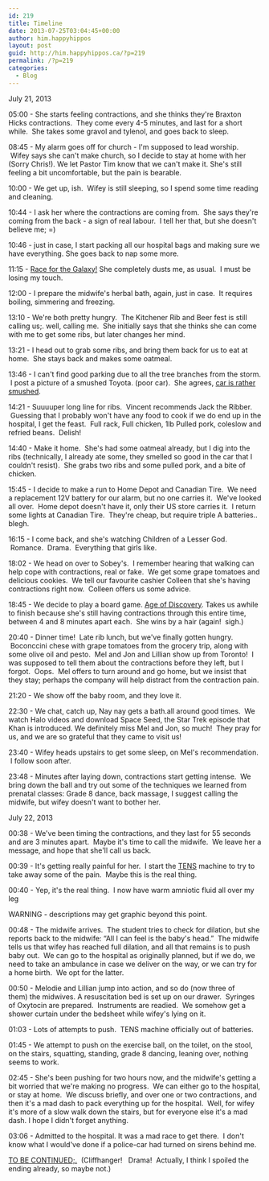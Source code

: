 ```yaml
---
id: 219
title: Timeline
date: 2013-07-25T03:04:45+00:00
author: him.happyhippos
layout: post
guid: http://him.happyhippos.ca/?p=219
permalink: /?p=219
categories:
  - Blog
---
```

July 21, 2013

05:00 - She starts feeling contractions, and she thinks they're Braxton Hicks contractions.  They come every 4-5 minutes, and last for a short while.  She takes some gravol and tylenol, and goes back to sleep.

08:45 - My alarm goes off for church - I'm supposed to lead worship.  Wifey says she can't make church, so I decide to stay at home with her (Sorry Chris!). We let Pastor Tim know that we can't make it. She's still feeling a bit uncomfortable, but the pain is bearable.

10:00 - We get up, ish.  Wifey is still sleeping, so I spend some time reading and cleaning.

10:44 - I ask her where the contractions are coming from.  She says they're coming from the back - a sign of real labour.  I tell her that, but she doesn't believe me; =)

10:46 - just in case, I start packing all our hospital bags and making sure we have everything. She goes back to nap some more.

11:15 - [Race for the Galaxy!](http://boardgamegeek.com/boardgame/28143/race-for-the-galaxy) She completely dusts me, as usual.  I must be losing my touch.

12:00 - I prepare the midwife's herbal bath, again, just in case.  It requires boiling, simmering and freezing.

13:10 - We're both pretty hungry.  The Kitchener Rib and Beer fest is still calling us;. well, calling me.  She initially says that she thinks she can come with me to get some ribs, but later changes her mind.

13:21 - I head out to grab some ribs, and bring them back for us to eat at home.  She stays back and makes some oatmeal.

13:46 - I can't find good parking due to all the tree branches from the storm.  I post a picture of a smushed Toyota. (poor car).  She agrees, [car is rather smushed](https://www.facebook.com/photo.php?fbid=10151755111505419&set=pb.516375418.-2207520000.1374603788.&type=3&theater).

14:21 - Suuuuper long line for ribs.  Vincent recommends Jack the Ribber.  Guessing that I probably won't have any food to cook if we do end up in the hospital, I get the feast.  Full rack, Full chicken, 1lb Pulled pork, coleslow and refried beans.  Delish!

14:40 - Make it home.  She's had some oatmeal already, but I dig into the ribs (technically, I already ate some, they smelled so good in the car that I couldn't resist).  She grabs two ribs and some pulled pork, and a bite of chicken.

15:45 - I decide to make a run to Home Depot and Canadian Tire.  We need a replacement 12V battery for our alarm, but no one carries it.  We've looked all over.  Home depot doesn't have it, only their US store carries it.  I return some lights at Canadian Tire.  They're cheap, but require triple A batteries.. blegh.

16:15 - I come back, and she's watching Children of a Lesser God.  Romance.  Drama.  Everything that girls like.

18:02 - We head on over to Sobey's.  I remember hearing that walking can help cope with contractions, real or fake.  We get some grape tomatoes and delicious cookies.  We tell our favourite cashier Colleen that she's having contractions right now.  Colleen offers us some advice.

18:45 - We decide to play a board game. [Age of Discovery](http://boardgamegeek.com/boardgame/27165/age-of-discovery). Takes us awhile to finish because she's still having contractions through this entire time, between 4 and 8 minutes apart each.  She wins by a hair (again!  sigh.)

20:40 - Dinner time!  Late rib lunch, but we've finally gotten hungry.  Boconccini chese with grape tomatoes from the grocery trip, along with some olive oil and pesto.  Mel and Jon and Lillian show up from Toronto!  I was supposed to tell them about the contractions before they left, but I forgot.  Oops.  Mel offers to turn around and go home, but we insist that they stay; perhaps the company will help distract from the contraction pain.

21:20 - We show off the baby room, and they love it.

22:30 - We chat, catch up, Nay nay gets a bath.all around good times.  We watch Halo videos and download Space Seed, the Star Trek episode that Khan is introduced. We definitely miss Mel and Jon, so much!  They pray for us, and we are so grateful that they came to visit us!

23:40 - Wifey heads upstairs to get some sleep, on Mel's recommendation.  I follow soon after.

23:48 - Minutes after laying down, contractions start getting intense.  We bring down the ball and try out some of the techniques we learned from prenatal classes: Grade 8 dance, back massage, I suggest calling the midwife, but wifey doesn't want to bother her.

July 22, 2013

00:38 - We've been timing the contractions, and they last for 55 seconds and are 3 minutes apart.  Maybe it's time to call the midwife.  We leave her a message, and hope that she'll call us back.

00:39 - It's getting really painful for her.  I start the [TENS](http://en.wikipedia.org/wiki/Transcutaneous_electrical_nerve_stimulation) machine to try to take away some of the pain.  Maybe this is the real thing.

00:40 - Yep, it's the real thing.  I now have warm amniotic fluid all over my leg

WARNING - descriptions may get graphic beyond this point.

00:48 - The midwife arrives.  The student tries to check for dilation, but she reports back to the midwife: &#8220;All I can feel is the baby's head.&#8221;  The midwife tells us that wifey has reached full dilation, and all that remains is to push baby out.  We can go to the hospital as originally planned, but if we do, we need to take an ambulance in case we deliver on the way, or we can try for a home birth.  We opt for the latter.

00:50 - Melodie and Lillian jump into action, and so do (now three of them) the midwives. A resuscitation bed is set up on our drawer.  Syringes of Oxytocin are prepared.  Instruments are readied.  We somehow get a shower curtain under the bedsheet while wifey's lying on it.

01:03 - Lots of attempts to push.  TENS machine officially out of batteries.

01:45 - We attempt to push on the exercise ball, on the toilet, on the stool, on the stairs, squatting, standing, grade 8 dancing, leaning over, nothing seems to work.

02:45 - She's been pushing for two hours now, and the midwife's getting a bit worried that we're making no progress.  We can either go to the hospital, or stay at home.  We discuss briefly, and over one or two contractions, and then it's a mad dash to pack everything up for the hospital.  Well, for wifey it's more of a slow walk down the stairs, but for everyone else it's a mad dash. I hope I didn't forget anything.

03:06 - Admitted to the hospital. It was a mad race to get there.  I don't know what I would've done if a police-car had turned on sirens behind me.

[TO BE CONTINUED;.](http://him.happyhippos.ca/?p=224 "Timeline Part 2")  (Cliffhanger!   Drama!  Actually, I think I spoiled the ending already, so maybe not.)